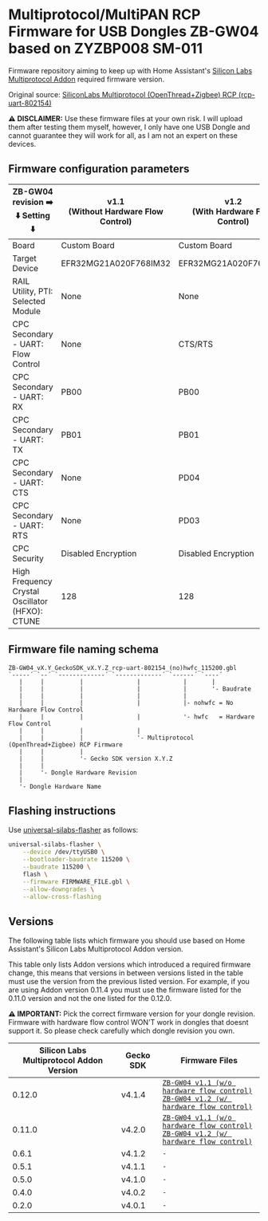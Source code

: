 # Multiprotocol/MultiPAN RCP Firmware for USB Dongles ZB-GW04 based on ZYZBP008 SM-011

Firmware repository aiming to keep up with Home Assistant's [Silicon Labs
Multiprotocol Addon][silabs-multiprotocol] required firmware version.

Original source: [SiliconLabs Multiprotocol (OpenThread+Zigbee) RCP
(rcp-uart-802154)][silabs-gecko]

**⚠️ DISCLAIMER:** Use these firmware files at your own risk. I will upload them
after testing them myself, however, I only have one USB Dongle and cannot
guarantee they will work for all, as I am not an expert on these devices.

[silabs-multiprotocol]: https://github.com/home-assistant/addons/tree/master/silabs-multiprotocol
[silabs-gecko]: https://github.com/SiliconLabs/gecko_sdk

## Firmware configuration parameters

| ZB-GW04 revision ➡️<br />⬇️ Setting ⬇️             | v1.1<br />(Without Hardware Flow Control) | v1.2<br />(With Hardware Flow Control) |
|-------------------------------------------------|-------------------------------------------|----------------------------------------|
| Board                                           | Custom Board                              | Custom Board                           |
| Target Device                                   | EFR32MG21A020F768IM32                     | EFR32MG21A020F768IM32                  |
| RAIL Utility, PTI: Selected Module              | None                                      | None                                   |
| CPC Secondary - UART: Flow Control              | None                                      | CTS/RTS                                |
| CPC Secondary - UART: RX                        | PB00                                      | PB00                                   |
| CPC Secondary - UART: TX                        | PB01                                      | PB01                                   |
| CPC Secondary - UART: CTS                       | None                                      | PD04                                   |
| CPC Secondary - UART: RTS                       | None                                      | PD03                                   |
| CPC Security                                    | Disabled Encryption                       | Disabled Encryption                    |
| High Frequency Crystal Oscillator (HFXO): CTUNE | 128                                       | 128                                    |

<!-- commander.exe gbl create rcp-uart-802154....gbl --app rcp-uart-802154....s37 -->

## Firmware file naming schema

```
ZB-GW04_vX.Y_GeckoSDK_vX.Y.Z_rcp-uart-802154_(no)hwfc_115200.gbl
`-----´ `--´ `-------------´ `-------------´ `------´ `----´
   |     |          |               |            |       |
   |     |          |               |            |       '- Baudrate
   |     |          |               |            |
   |     |          |               |            |- nohwfc = No Hardware Flow Control
   |     |          |               |            '- hwfc   = Hardware Flow Control
   |     |          |               |
   |     |          |               '- Multiprotocol (OpenThread+Zigbee) RCP Firmware
   |     |          |
   |     |          '- Gecko SDK version X.Y.Z
   |     |
   |     '- Dongle Hardware Revision
   |
   '- Dongle Hardware Name
```

## Flashing instructions

Use [universal-silabs-flasher][universal-silabs-flasher] as follows:

```sh
universal-silabs-flasher \
    --device /dev/ttyUSB0 \
    --bootloader-baudrate 115200 \
    --baudrate 115200 \
    flash \
    --firmware FIRMWARE_FILE.gbl \
    --allow-downgrades \
    --allow-cross-flashing
```

[universal-silabs-flasher]: https://github.com/NabuCasa/universal-silabs-flasher

## Versions

The following table lists which firmware you should use based on Home
Assistant's Silicon Labs Multiprotocol Addon version.

This table only lists Addon versions which introduced a required firmware
change, this means that versions in between versions listed in the table must
use the version from the previous listed version. For example, if you are using
Addon version 0.11.4 you must use the firmware listed for the 0.11.0 version and
not the one listed for the 0.12.0.

**⚠️ IMPORTANT:** Pick the correct firmware version for your dongle
revision. Firmware with hardware flow control WON'T work in dongles that doesnt
support it. So please check carefully which dongle revision you own.

| Silicon Labs Multiprotocol Addon Version | Gecko SDK | Firmware Files                                                                                                                                                                                                                                   |
|------------------------------------------|-----------|--------------------------------------------------------------------------------------------------------------------------------------------------------------------------------------------------------------------------------------------------|
| 0.12.0                                   | v4.1.4    | [`ZB-GW04 v1.1 (w/o hardware flow control)`](./firmware/ZB-GW04_v1.1_GeckoSDK_v4.1.4_rcp-uart-802154_nohwfc_115200.gbl)<br />[`ZB-GW04 v1.2 (w/ hardware flow control)`](./firmware/ZB-GW04_v1.2_GeckoSDK_v4.1.4_rcp-uart-802154_hwfc_115200.gbl) |
| 0.11.0                                   | v4.2.0    | [`ZB-GW04 v1.1 (w/o hardware flow control)`](./firmware/ZB-GW04_v1.1_GeckoSDK_v4.2.0_rcp-uart-802154_nohwfc_115200.gbl)<br />[`ZB-GW04 v1.2 (w/ hardware flow control)`](./firmware/ZB-GW04_v1.2_GeckoSDK_v4.2.0_rcp-uart-802154_hwfc_115200.gbl)                           |
| 0.6.1                                    | v4.1.2    | `-`                                                                                                                                                                                                                                              |
| 0.5.1                                    | v4.1.1    | `-`                                                                                                                                                                                                                                              |
| 0.5.0                                    | v4.1.0    | `-`                                                                                                                                                                                                                                              |
| 0.4.0                                    | v4.0.2    | `-`                                                                                                                                                                                                                                              |
| 0.2.0                                    | v4.0.1    | `-`                                                                                                                                                                                                                                              |
